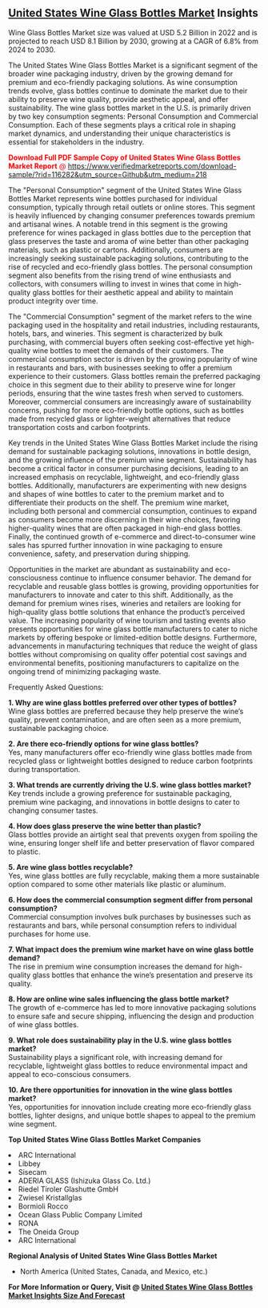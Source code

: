 <h2><a href="https://www.verifiedmarketreports.com/download-sample/?rid=116282&amp;utm_source=Github&amp;utm_medium=218" target="_blank">United States Wine Glass Bottles Market</a> Insights</h2><p>Wine Glass Bottles Market size was valued at USD 5.2 Billion in 2022 and is projected to reach USD 8.1 Billion by 2030, growing at a CAGR of 6.8% from 2024 to 2030.</p><p><p>The United States Wine Glass Bottles Market is a significant segment of the broader wine packaging industry, driven by the growing demand for premium and eco-friendly packaging solutions. As wine consumption trends evolve, glass bottles continue to dominate the market due to their ability to preserve wine quality, provide aesthetic appeal, and offer sustainability. The wine glass bottles market in the U.S. is primarily driven by two key consumption segments: Personal Consumption and Commercial Consumption. Each of these segments plays a critical role in shaping market dynamics, and understanding their unique characteristics is essential for stakeholders in the industry.</p> <p><p><span class=""><span style="color: #ff0000;"><strong>Download Full PDF Sample Copy of United States Wine Glass Bottles Market Report</strong> @ </span><a href="https://www.verifiedmarketreports.com/download-sample/?rid=116282&amp;utm_source=Github&amp;utm_medium=218" target="_blank">https://www.verifiedmarketreports.com/download-sample/?rid=116282&amp;utm_source=Github&amp;utm_medium=218</a></span></p></p> <p>The "Personal Consumption" segment of the United States Wine Glass Bottles Market represents wine bottles purchased for individual consumption, typically through retail outlets or online stores. This segment is heavily influenced by changing consumer preferences towards premium and artisanal wines. A notable trend in this segment is the growing preference for wines packaged in glass bottles due to the perception that glass preserves the taste and aroma of wine better than other packaging materials, such as plastic or cartons. Additionally, consumers are increasingly seeking sustainable packaging solutions, contributing to the rise of recycled and eco-friendly glass bottles. The personal consumption segment also benefits from the rising trend of wine enthusiasts and collectors, with consumers willing to invest in wines that come in high-quality glass bottles for their aesthetic appeal and ability to maintain product integrity over time. <p>The "Commercial Consumption" segment of the market refers to the wine packaging used in the hospitality and retail industries, including restaurants, hotels, bars, and wineries. This segment is characterized by bulk purchasing, with commercial buyers often seeking cost-effective yet high-quality wine bottles to meet the demands of their customers. The commercial consumption sector is driven by the growing popularity of wine in restaurants and bars, with businesses seeking to offer a premium experience to their customers. Glass bottles remain the preferred packaging choice in this segment due to their ability to preserve wine for longer periods, ensuring that the wine tastes fresh when served to customers. Moreover, commercial consumers are increasingly aware of sustainability concerns, pushing for more eco-friendly bottle options, such as bottles made from recycled glass or lighter-weight alternatives that reduce transportation costs and carbon footprints. <p>Key trends in the United States Wine Glass Bottles Market include the rising demand for sustainable packaging solutions, innovations in bottle design, and the growing influence of the premium wine segment. Sustainability has become a critical factor in consumer purchasing decisions, leading to an increased emphasis on recyclable, lightweight, and eco-friendly glass bottles. Additionally, manufacturers are experimenting with new designs and shapes of wine bottles to cater to the premium market and to differentiate their products on the shelf. The premium wine market, including both personal and commercial consumption, continues to expand as consumers become more discerning in their wine choices, favoring higher-quality wines that are often packaged in high-end glass bottles. Finally, the continued growth of e-commerce and direct-to-consumer wine sales has spurred further innovation in wine packaging to ensure convenience, safety, and preservation during shipping. <p>Opportunities in the market are abundant as sustainability and eco-consciousness continue to influence consumer behavior. The demand for recyclable and reusable glass bottles is growing, providing opportunities for manufacturers to innovate and cater to this shift. Additionally, as the demand for premium wines rises, wineries and retailers are looking for high-quality glass bottle solutions that enhance the product’s perceived value. The increasing popularity of wine tourism and tasting events also presents opportunities for wine glass bottle manufacturers to cater to niche markets by offering bespoke or limited-edition bottle designs. Furthermore, advancements in manufacturing techniques that reduce the weight of glass bottles without compromising on quality offer potential cost savings and environmental benefits, positioning manufacturers to capitalize on the ongoing trend of minimizing packaging waste. <p>Frequently Asked Questions:</p> <p><strong>1. Why are wine glass bottles preferred over other types of bottles?</strong><br> Wine glass bottles are preferred because they help preserve the wine’s quality, prevent contamination, and are often seen as a more premium, sustainable packaging choice.</p> <p><strong>2. Are there eco-friendly options for wine glass bottles?</strong><br> Yes, many manufacturers offer eco-friendly wine glass bottles made from recycled glass or lightweight bottles designed to reduce carbon footprints during transportation.</p> <p><strong>3. What trends are currently driving the U.S. wine glass bottles market?</strong><br> Key trends include a growing preference for sustainable packaging, premium wine packaging, and innovations in bottle designs to cater to changing consumer tastes.</p> <p><strong>4. How does glass preserve the wine better than plastic?</strong><br> Glass bottles provide an airtight seal that prevents oxygen from spoiling the wine, ensuring longer shelf life and better preservation of flavor compared to plastic.</p> <p><strong>5. Are wine glass bottles recyclable?</strong><br> Yes, wine glass bottles are fully recyclable, making them a more sustainable option compared to some other materials like plastic or aluminum.</p> <p><strong>6. How does the commercial consumption segment differ from personal consumption?</strong><br> Commercial consumption involves bulk purchases by businesses such as restaurants and bars, while personal consumption refers to individual purchases for home use.</p> <p><strong>7. What impact does the premium wine market have on wine glass bottle demand?</strong><br> The rise in premium wine consumption increases the demand for high-quality glass bottles that enhance the wine’s presentation and preserve its quality.</p> <p><strong>8. How are online wine sales influencing the glass bottle market?</strong><br> The growth of e-commerce has led to more innovative packaging solutions to ensure safe and secure shipping, influencing the design and production of wine glass bottles.</p> <p><strong>9. What role does sustainability play in the U.S. wine glass bottles market?</strong><br> Sustainability plays a significant role, with increasing demand for recyclable, lightweight glass bottles to reduce environmental impact and appeal to eco-conscious consumers.</p> <p><strong>10. Are there opportunities for innovation in the wine glass bottles market?</strong><br> Yes, opportunities for innovation include creating more eco-friendly glass bottles, lighter designs, and unique bottle shapes to appeal to the premium wine segment.</p></p><p><strong>Top United States Wine Glass Bottles Market Companies</strong></p><div data-test-id=""><p><li>ARC International</li><li> Libbey</li><li> Sisecam</li><li> ADERIA GLASS (Ishizuka Glass Co. Ltd.)</li><li> Riedel Tiroler Glashutte GmbH</li><li> Zwiesel Kristallglas</li><li> Bormioli Rocco</li><li> Ocean Glass Public Company Limited</li><li> RONA</li><li> The Oneida Group</li><li> ARC International</li></p><div><strong>Regional Analysis of&nbsp;United States Wine Glass Bottles Market</strong></div><ul><li dir="ltr"><p dir="ltr">North America&nbsp;(United States, Canada, and Mexico, etc.)</p></li></ul><p><strong>For More Information or Query, Visit @&nbsp;</strong><strong><a href="https://www.verifiedmarketreports.com/product/global-wine-glass-bottles-market-report-history-and-forecast-2014-2025-breakdown-data-by-manufacturers-key-regions-types-and-application/?utm_source=Github&amp;utm_medium=218" target="_blank">United States Wine Glass Bottles Market Insights Size And Forecast</a></strong></p></div>
